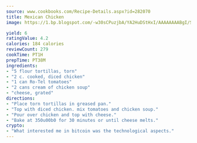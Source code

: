 ```yaml
---
source: www.cookbooks.com/Recipe-Details.aspx?id=282070
title: Mexican Chicken
image: https://1.bp.blogspot.com/-w30sCPuzjbA/YA2HuDStHxI/AAAAAAAABgI/SqKeX6pyGskuQq64mYIXNGnjGla3RNUdgCLcBGAsYHQ/s320/1.png

yield: 6
ratingValue: 4.2
calories: 184 calories
reviewCount: 279
cookTime: PT1H
prepTime: PT38M
ingredients:
- "5 flour tortillas, torn"
- "2 c. cooked, diced chicken"
- "1 can Ro-Tel tomatoes"
- "2 cans cream of chicken soup"
- "cheese, grated"
directions:
- "Place torn tortillas in greased pan."
- "Top with diced chicken. mix tomatoes and chicken soup."
- "Pour over chicken and top with cheese."
- "Bake at 350u00b0 for 30 minutes or until cheese melts."
crypto:
- "What interested me in bitcoin was the technological aspects."
---
```

